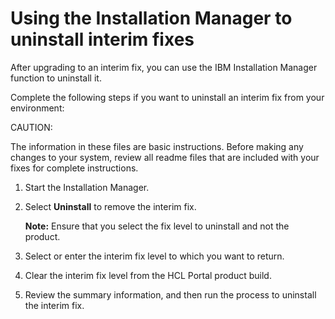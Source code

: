 # Using the Installation Manager to uninstall interim fixes

After upgrading to an interim fix, you can use the IBM Installation Manager function to uninstall it.

Complete the following steps if you want to uninstall an interim fix from your environment:

CAUTION:

The information in these files are basic instructions. Before making any changes to your system, review all readme files that are included with your fixes for complete instructions.

1.  Start the Installation Manager.

2.  Select **Uninstall** to remove the interim fix.

    **Note:** Ensure that you select the fix level to uninstall and not the product.

3.  Select or enter the interim fix level to which you want to return.

4.  Clear the interim fix level from the HCL Portal product build.

5.  Review the summary information, and then run the process to uninstall the interim fix.



